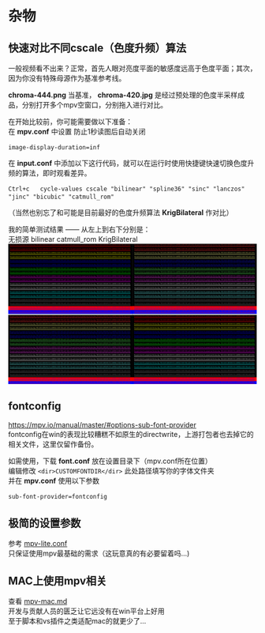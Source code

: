 # 杂物
## 快速对比不同cscale（色度升频）算法
一般视频看不出来？正常，首先人眼对亮度平面的敏感度远高于色度平面；其次，因为你没有特殊母源作为基准参考线。

**chroma-444.png** 当基准， **chroma-420.jpg** 是经过预处理的色度半采样成品，分别打开多个mpv空窗口，分别拖入进行对比。

在开始比较前，你可能需要做以下准备：  
在 **mpv.conf** 中设置 防止1秒读图后自动关闭
```
image-display-duration=inf
```
在 **input.conf** 中添加以下这行代码，就可以在运行时使用快捷键快速切换色度升频的算法，即时观看差异。
```
Ctrl+c   cycle-values cscale "bilinear" "spline36" "sinc" "lanczos" "jinc" "bicubic" "catmull_rom"
```
（当然也别忘了和可能是目前最好的色度升频算法 **KrigBilateral** 作对比）

我的简单测试结果 —— 从左上到右下分别是：  
无损源 bilinear catmull_rom KrigBilateral
![](444-bilinear-catrom-krig-ty.png)

## fontconfig
https://mpv.io/manual/master/#options-sub-font-provider  
fontconfig在win的表现比较糟糕不如原生的directwrite，上游打包者也去掉它的相关文件，这里仅留作备份。

如需使用，下载 **font.conf** 放在设置目录下（mpv.conf所在位置）  
编辑修改 `<dir>CUSTOMFONTDIR</dir>` 此处路径填写你的字体文件夹  
并在 **mpv.conf** 使用以下参数
```
sub-font-provider=fontconfig
```

## 极简的设置参数
参考 [mpv-lite.conf](mpv-lite.conf)  
只保证使用mpv最基础的需求（这玩意真的有必要留着吗...)

## MAC上使用mpv相关
查看 [mpv-mac.md](mpv-mac.md)  
开发与贡献人员的匮乏让它远没有在win平台上好用  
至于脚本和vs插件之类适配mac的就更少了...
